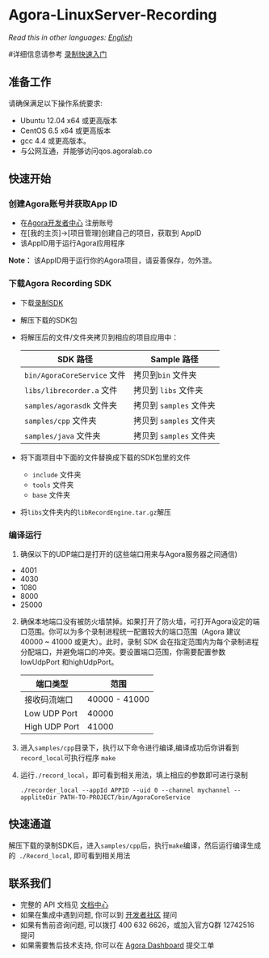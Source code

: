 
# Agora-LinuxServer-Recording

*Read this in other languages: [English](README.md)*

#详细信息请参考 [录制快速入门](https://docs.agora.io/cn/Recording/product_recording?platform=All%20Platforms)

## 准备工作

请确保满足以下操作系统要求:
- Ubuntu 12.04 x64 或更高版本
- CentOS 6.5 x64 或更高版本
- gcc 4.4 或更高版本。
- 与公网互通，并能够访问qos.agoralab.co

## 快速开始

### 创建Agora账号并获取App ID
- 在[Agora开发者中心](https://dashboard.agora.io/cn/signup/) 注册账号
- 在[我的主页]->[项目管理]创建自己的项目，获取到 AppID
- 该AppID用于运行Agora应用程序
 
 **Note：** 该AppID用于运行你的Agora项目，请妥善保存，勿外泄。

### 下载Agora Recording SDK
- 下载[录制SDK](https://docs.agora.io/cn/Agora%20Platform/downloads)
- 解压下载的SDK包
- 将解压后的文件/文件夹拷贝到相应的项目应用中：

	SDK 路径|Sample 路径
	----|----
	`bin/AgoraCoreService` 文件|拷贝到`bin` 文件夹
	`libs/librecorder.a` 文件|拷贝到 `libs` 文件夹
	`samples/agorasdk` 文件夹|拷贝到 `samples` 文件夹
	`samples/cpp` 文件夹|拷贝到 `samples` 文件夹
	`samples/java` 文件夹| 拷贝到 `samples` 文件夹
	
- 将下面项目中下面的文件替换成下载的SDK包里的文件
  - `include` 文件夹
  - `tools` 文件夹
  - `base` 文件夹
 - 将`libs`文件夹内的`libRecordEngine.tar.gz`解压

### 编译运行

1. 确保以下的UDP端口是打开的(这些端口用来与Agora服务器之间通信)
 - 4001
 - 4030
 - 1080
 - 8000
 - 25000
 
 2. 确保本地端口没有被防火墙禁掉。如果打开了防火墙，可打开Agora设定的端口范围。你可以为多个录制进程统一配置较大的端口范围（Agora 建议 40000 ~ 41000 或更大）。此时，录制 SDK 会在指定范围内为每个录制进程分配端口，并避免端口的冲突。要设置端口范围，你需要配置参数 lowUdpPort 和highUdpPort。
	
	端口类型|范围
	----|----
	接收码流端口|40000 - 41000
	Low UDP Port|40000
	High UDP Port|41000
	
3. 进入`samples/cpp`目录下，执行以下命令进行编译,编译成功后你讲看到`record_local`可执行程序
       `make`

4. 运行`./record_local`，即可看到相关用法，填上相应的参数即可进行录制
	```
	./recorder_local --appId APPID --uid 0 --channel mychannel --appliteDir PATH-TO-PROJECT/bin/AgoraCoreService
	```

## 快速通道

解压下载的录制SDK后，进入`samples/cpp`后，执行`make`编译，然后运行编译生成的` ./Record_local`, 即可看到相关用法

## 联系我们

- 完整的 API 文档见 [文档中心](https://docs.agora.io/cn/)
- 如果在集成中遇到问题, 你可以到 [开发者社区](https://dev.agora.io/cn/) 提问
- 如果有售前咨询问题, 可以拨打 400 632 6626，或加入官方Q群 12742516 提问
- 如果需要售后技术支持, 你可以在 [Agora Dashboard](https://dashboard.agora.io) 提交工单
